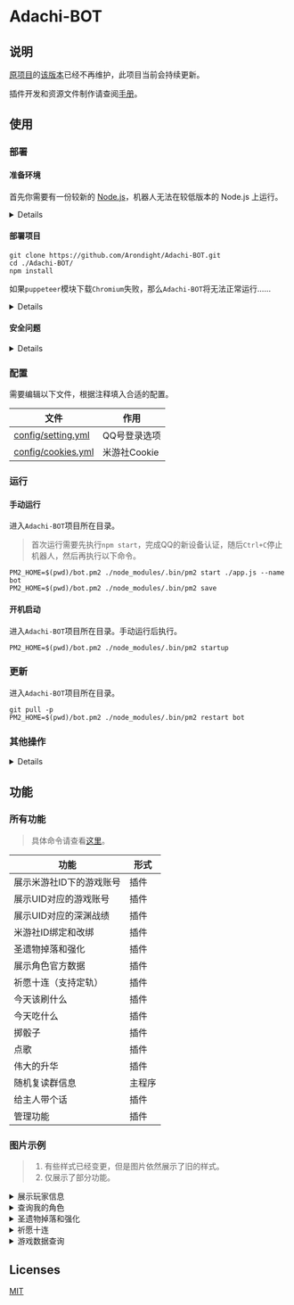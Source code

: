 # Adachi-BOT

## 说明

[原项目](https://github.com/SilveryStar/Adachi-BOT)的[该版本](https://github.com/SilveryStar/Adachi-BOT/tree/ver1.4.6)已经不再维护，此项目当前会持续更新。

插件开发和资源文件制作请查阅[手册](docs/README.md)。

## 使用

### 部署

#### 准备环境

首先你需要有一份较新的 [Node.js](https://nodejs.org/en/download/)，机器人无法在较低版本的 Node.js 上运行。

<details>

##### CentOS、RHEL

```
sudo yum -y remove nodejs
curl -fsSL https://rpm.nodesource.com/setup_16.x | sudo -E bash -
sudo yum -y install nodejs
```

##### Ubuntu、Debian

```
sudo apt -y remove nodejs
curl -fsSL https://deb.nodesource.com/setup_16.x | sudo -E bash -
sudo apt -y install nodejs
```

</details>

#### 部署项目

```
git clone https://github.com/Arondight/Adachi-BOT.git
cd ./Adachi-BOT/
npm install
```

如果`puppeteer`模块下载`Chromium`失败，那么`Adachi-BOT`将无法正常运行……

<details>

此时你有三种选择。首先删除`./node_modules/`目录。

其一，使用系统自带的`Chromium`，这里以`CentOS`为例，执行以下命令。

> 这里需要找到`Chromium`的二进制可执行文件路径，而非启动脚本或其链接的路径。

```
yum -y install epel-release
yum -y install chromium
grep PUPPETEER_EXECUTABLE_PATH ~/.bashrc || ( echo 'export PUPPETEER_EXECUTABLE_PATH=/usr/lib64/chromium-browser/chromium-browser' | tee -a ~/.bashrc )
source ~/.bashrc
PUPPETEER_SKIP_CHROMIUM_DOWNLOAD=true npm install
```

其二，通过任意合法途径获得一个可以访问国际互联网的`http`代理，然后执行以下命令。

```
npm_config_proxy=http://<ip>:<port> npm install
```

其三，尝试改用`Firefox`，执行以下命令。

```
PUPPETEER_PRODUCT=firefox npm install
```

</details>

#### 安全问题

<details>

`Adachi-BOT`会在`9934`端口启用一个`http://`文件服务，并使用`http://localhost:9934`访问资源文件。这可能会造成一些安全问题，建议使用防火墙管控一下`9934`端口。因为访问资源文件使用了本地回环，所以防火墙不会影响机器人的正常运行。

这里以`CentOS`为例，演示如何使用防火墙管控`9934`端口，执行以下命令。

```
sudo yum -y install firewalld
sudo systemctl enable --now firewalld.service
sudo firewall-cmd --remove-port=9934/tcp --permanent
sudo firewall-cmd --reload
sudo firewall-cmd --list-all
```

> 配置防火墙可能会对你的其他服务产生影响，你需要手动配置（`--add-port`、`--add-service`）白名单来开启所需端口。

</details>

### 配置

需要编辑以下文件，根据注释填入合适的配置。

| 文件 | 作用 |
| --- | --- |
| [config/setting.yml](config/setting.yml) | QQ号登录选项 |
| [config/cookies.yml](config/cookies.yml) | 米游社Cookie |

### 运行

#### 手动运行

进入`Adachi-BOT`项目所在目录。

> 首次运行需要先执行`npm start`，完成QQ的新设备认证，随后`Ctrl+C`停止机器人，然后再执行以下命令。

```
PM2_HOME=$(pwd)/bot.pm2 ./node_modules/.bin/pm2 start ./app.js --name bot
PM2_HOME=$(pwd)/bot.pm2 ./node_modules/.bin/pm2 save
```

#### 开机启动

进入`Adachi-BOT`项目所在目录。手动运行后执行。

```
PM2_HOME=$(pwd)/bot.pm2 ./node_modules/.bin/pm2 startup
```

### 更新

进入`Adachi-BOT`项目所在目录。

```
git pull -p
PM2_HOME=$(pwd)/bot.pm2 ./node_modules/.bin/pm2 restart bot
```

### 其他操作

<details>

#### 查看状态

进入`Adachi-BOT`项目所在目录。

```
PM2_HOME=$(pwd)/bot.pm2 ./node_modules/.bin/pm2 list bot
```

#### 查看日志

进入`Adachi-BOT`项目所在目录。

```
PM2_HOME=$(pwd)/bot.pm2 ./node_modules/.bin/pm2 log bot
```

#### 手动停止

进入`Adachi-BOT`项目所在目录。

```
PM2_HOME=$(pwd)/bot.pm2 ./node_modules/.bin/pm2 stop bot
```

</details>

## 功能

### 所有功能

> 具体命令请查看[这里](src/plugins/tools/help.js)。

| 功能 | 形式 |
| --- | --- |
| 展示米游社ID下的游戏账号 | 插件 |
| 展示UID对应的游戏账号 | 插件 |
| 展示UID对应的深渊战绩 | 插件 |
| 米游社ID绑定和改绑 | 插件 |
| 圣遗物掉落和强化 | 插件 |
| 展示角色官方数据 | 插件 |
| 祈愿十连（支持定轨） | 插件 |
| 今天该刷什么 | 插件 |
| 今天吃什么 | 插件 |
| 掷骰子 | 插件 |
| 点歌 | 插件 |
| 伟大的升华 | 插件 |
| 随机复读群信息 | 主程序 |
| 给主人带个话 | 插件 |
| 管理功能 | 插件 |

### 图片示例

> 1. 有些样式已经变更，但是图片依然展示了旧的样式。
> 2. 仅展示了部分功能。

<details>
<summary>展示玩家信息</summary>
<div align="center">
  <img src="https://github.com/SilveryStar/image/blob/master/Adachi-BOT/CardExample.png" alt="ERROR">
</div>
</details>

<details>
<summary>查询我的角色</summary>
<div align="center">
  <img src="https://github.com/SilveryStar/image/blob/master/Adachi-BOT-v2/anemo-character.png" alt="ERROR">
</div>
</details>

<details>
<summary>圣遗物掉落和强化</summary>
<div align="center">
  <img src="https://github.com/SilveryStar/image/blob/master/Adachi-BOT-v2/artifact-init.png" alt="ERROR">
  <img src="https://github.com/SilveryStar/image/blob/master/Adachi-BOT-v2/artifact-rein.png" alt="ERROR">
</div>
</details>

<details>
<summary>祈愿十连</summary>
<div align="center">
  <img src="https://github.com/SilveryStar/image/blob/master/Adachi-BOT-v2/character-wish.png" alt="ERROR">
</div>
</details>

<details>
<summary>游戏数据查询</summary>
<div align="center">
  <img src="https://github.com/SilveryStar/image/blob/master/Adachi-BOT-v2/character-info-4.png" alt="ERROR">
  <img src="https://github.com/SilveryStar/image/blob/master/Adachi-BOT-v2/weapon-info-4.png" alt="ERROR">
</div>
</details>

## Licenses

[MIT](LICENSE)

